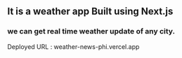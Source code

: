 ## It is a weather app Built using Next.js
### we can get real time weather update of any city.

Deployed URL : weather-news-phi.vercel.app
